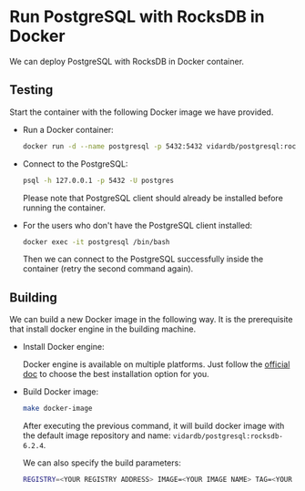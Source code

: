 # Run PostgreSQL with RocksDB in Docker

We can deploy PostgreSQL with RocksDB in Docker container.

## Testing

Start the container with the following Docker image we have provided.

- Run a Docker container:

    ```sh
    docker run -d --name postgresql -p 5432:5432 vidardb/postgresql:rocksdb-6.2.4
    ```

- Connect to the PostgreSQL:

    ```sh
    psql -h 127.0.0.1 -p 5432 -U postgres
    ```

    Please note that PostgreSQL client should already be installed before running the container.

- For the users who don't have the PostgreSQL client installed:

    ```sh
    docker exec -it postgresql /bin/bash
    ```
    
    Then we can connect to the PostgreSQL successfully inside the container (retry the second command again). 

## Building

We can build a new Docker image in the following way. It is the prerequisite that install docker engine in the building machine.

- Install Docker engine:

    Docker engine is available on multiple platforms. Just follow the [official doc](https://docs.docker.com/install/#supported-platforms) to choose the best installation option for you.

- Build Docker image:

    ```sh
    make docker-image
    ```

    After executing the previous command, it will build docker image with the default image repository and name: `vidardb/postgresql:rocksdb-6.2.4`.

    We can also specify the build parameters:

    ```sh
    REGISTRY=<YOUR REGISTRY ADDRESS> IMAGE=<YOUR IMAGE NAME> TAG=<YOUR IMAGE TAG> make docker-image 
    ```
